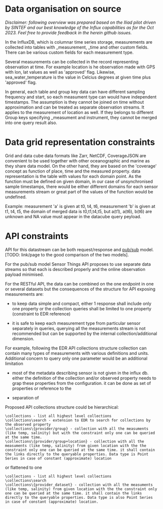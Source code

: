 # Data organisation on source

*Disclaimer: following overview was prepared based on the Iliad pilot driven by SINTEF and our best knowledge of the Influx capabilities as for the Oct 2023. Feel free to provide feedback in the herein github issues.*

In the InfluxDB, which is columnar time series storage, measurements are collected into tables with _measurement, _time and other custom fields. There can be various custom fields for each measurement type.

Several measurements can be collected in the record representing observation at time. For example location is he observation made with GPS with lon, lat values as well as 'approved' flag. Likewise, sea_water_temperature is the value in Celcius degrees at given time plus 'approved' flag.

In general, each table and group key data can have different sampling frequency and start, so each measument type can would have independent timestamps. The assumption is they cannot be joined on time without approximation and can be treated as separate observation streams. It applies to the measurement of location as well.
If they belongs to different Group keys specifying _measument and instrument, they cannot be merged into one query result also.

# Data grid representation constraints
Grid and data cube data formats like Zarr, NetCDF, CoverageJSON are convenient to be used together with other oceanographic and marine as they share data model. On the other hand, they are based on the 'coverage' concept as function of place, time and the measured property. data representation is the table with values for each domain point. As the function must be defined on given domain, in our case of unsynchronised sample timestamps, there would be either different domains for each sensor measurements stream or great part of the values of the function would be undefined.

Example: measurement 'a' is given at t0, t4, t6, measurement 'b' is given at t1, t4, t5, the domain of merged data is t0,t1,t4,t5, but a(t1), a(t6), b(t6) are unknown and NA value must appear in the datacube query peyload.


# API constraints

API for this datastream can be both request/response and [pub/sub](https://opengeospatialdata.springeropen.com/articles/10.1186/s40965-017-0030-7) model. [TODO: link/page to the good comparison of the two models].

For the pub/sub model Sensor Things API proposes to use separate data streams so that each is described properly and the online observation payload minimised.

For the RESTful API, the data can be combined on the one endpoint in one or several datasets but the consequences of the structure for API exposing measurements are:

* to keep data simple and compact, either 1 response shall include only one property or the collection queries shall be limited to one property (constraint to EDR reference)

* it is safe to keep each measurement type from particular sensor separately in queries, querying all the measurements stream is not recommended but can be supported by the internal collection/additional dimension.

For example, following the EDR API collections structure collection can contain many types of measurements with various definitions and units. Additional concern to query only one parameter would be an additional limitation

* most of the metadata describing sensor is not given in the influx db. either the definition of the collection and/or observed property needs to grap these properties from the configuration. it can be done as set of properties or reference to the

* separation of

Proposed API collections structure could be hierarchical:
```
\collections - list all highest level collections
\collections\search - extension to EDR to search for collections by the observed property
\collections\{provider/group} - collection with all the measuments (like temp, salinity) but with the constraint only one can be queried at the same time.
\collections\{provider/group+location} - collection with all the measuments (like temp, salinity) from given location with the the constraint only one can be queried at the same time. it shall contain the links directly to the queryable properties. Data type is Point Series in case of constant (approximate) location
```

or flattened to one
```
\collections - list all highest level collections
\collections\search
\collections\{provider_dataset} - collection with all the measuments (like temp, salinity) from given location with the the constraint only one can be queried at the same time. it shall contain the links directly to the queryable properties. Data type is also Point Series in case of constant (approximate) location.
```
